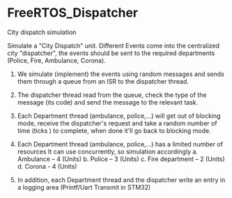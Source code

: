 # FreeRTOS_Dispatcher
City dispatch simulation

Simulate a "City Dispatch" unit. 
Different Events come into the centralized city "dispatcher", the events should be sent to the required departments (Police, Fire, Ambulance, Corona).

1. We simulate (implement) the events using random messages and sends them 
through a queue from an ISR to the dispatcher thread.

2. The dispatcher thread read from the queue, check the type of the message (its code) and send the message to the relevant task.

3. Each Department thread (ambulance, police,…) will get out of blocking mode, receive the dispatcher's request and take a random number of time (ticks ) to complete, when done it'll go back to blocking mode.

4. Each Department thread (ambulance, police,…) has a limited number of resources It can use concurrently, so simulation accordingly 
a. Ambulance – 4 (Units)
b. Police – 3 (Units)
c. Fire department – 2 (Units)
d. Corona - 4 (Units)

5. In addition, each Department thread and the dispatcher write an entry in a logging area (Printf/Uart Transmit in STM32)
